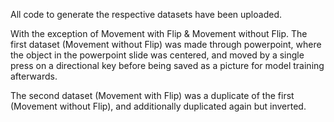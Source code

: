 All code to generate the respective datasets have been uploaded.

With the exception of Movement with Flip & Movement without Flip.
The first dataset (Movement without Flip) was made through powerpoint, where the object in the powerpoint slide was centered,
and moved by a single press on a directional key before being saved as a picture for model training afterwards.

The second dataset (Movement with Flip) was a duplicate of the first (Movement without Flip),
and additionally duplicated again but inverted.
